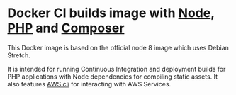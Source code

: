 # Docker CI builds image with [Node], [PHP] and [Composer]

This Docker image is based on the official node 8 image which uses Debian Stretch.

It is intended for running Continuous Integration and deployment builds for PHP applications with Node dependencies for compiling static assets. It also features [AWS cli] for interacting with AWS Services.

[Node]: https://nodejs.org/
[PHP]: https://php.net/
[Composer]: https://getcomposer.org/
[AWS cli]: https://aws.amazon.com/cli/
